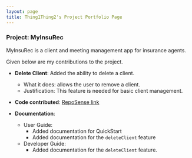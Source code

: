 ```yaml
---
layout: page
title: Thing1Thing2's Project Portfolio Page
---
```


### Project: MyInsuRec

MyInsuRec is a client and meeting management app for insurance agents.

Given below are my contributions to the project.

* **Delete Client**: Added the ability to delete a client.
  * What it does: allows the user to remove a client.
  * Justification: This feature is needed for basic client management.

* **Code contributed**: [RepoSense link]()

* **Documentation**:
  * User Guide:
    * Added documentation for QuickStart
    * Added documentation for the `deleteClient` feature
  * Developer Guide:
    * Added documentation for the `deleteClient` feature.
